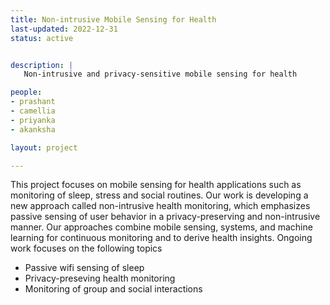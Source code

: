 ```yaml
---
title: Non-intrusive Mobile Sensing for Health 
last-updated: 2022-12-31
status: active


description: |
   Non-intrusive and privacy-sensitive mobile sensing for health

people:
- prashant
- camellia
- priyanka
- akanksha

layout: project

---
```


This project focuses on mobile sensing for health applications such as monitoring of sleep, stress 
and social routines. Our work is developing a new approach called non-intrusive health monitoring,
which emphasizes passive sensing of user behavior in a privacy-preserving and non-intrusive manner.
Our approaches combine mobile sensing, systems, and machine learning for continuous monitoring and to derive 
health insights. Ongoing work focuses on the following topics

* Passive wifi sensing of sleep
* Privacy-preseving health monitoring
* Monitoring of group and social interactions